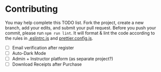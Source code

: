 # Contributing

You may help complete this TODO list. Fork the project, create a new branch, add your edits, and submit your pull
request.
Before you push your commit, please run `npm run lint`. It will format & lint the code according to the rules in
[.eslintrc.js](.eslintrc.js) and [prettier.config.js](prettier.config.js).

- [ ] Email verification after register
- [ ] Auto-Dark Mode
- [ ] Admin + Instructor platform (as separate project?)
- [ ] Download Receipts after Purchase
